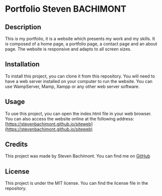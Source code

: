 # Portfolio Steven BACHIMONT

## Description

This is my portfolio, it is a website which presents my work and my skills. It is composed of a home page, a portfolio page, a contact page and an about page. The website is responsive and adapts to all screen sizes.

## Installation

To install this project, you can clone it from this repository. You will need to have a web server installed on your computer to run the website. You can use WampServer, Mamp, Xampp or any other web server software.

## Usage

To use this project, you can open the index.html file in your web browser. You can also access the website online at the following address: [https://stevenbachimont.github.io/siteweb](https://stevenbachimont.github.io/siteweb)

## Credits

This project was made by Steven Bachimont. You can find me on [GitHub](https://github.com/stevenbachimont)

## License

This project is under the MIT license. You can find the license file in the repository.
